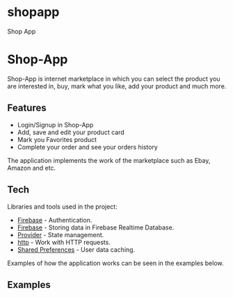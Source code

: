 # shopapp
Shop App 
# Shop-App


Shop-App is internet marketplace in which you can select the product you are interested in, buy, mark what you like, add your product and much more.


## Features

- Login/Signup in Shop-App
- Add, save and edit your product card
- Mark you Favorites product
- Complete your order and see your orders history 

The application implements the work of the marketplace such as Ebay, Amazon and etc.





## Tech

Libraries and tools used in the project:

- [Firebase](https://firebase.google.com/) - Authentication.
- [Firebase](https://firebase.google.com/) - Storing data in Firebase Realtime Database.
- [Provider](https://pub.dev/packages/provider) - State management.
- [http](https://pub.dev/packages/http) - Work with HTTP requests.
- [Shared Preferences](https://pub.dev/packages/shared_preferences) - User data caching.
 

Examples of how the application works can be seen in the examples below. 




## Examples

